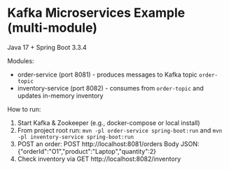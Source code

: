 # Kafka Microservices Example (multi-module)
Java 17 + Spring Boot 3.3.4

Modules:
- order-service (port 8081) - produces messages to Kafka topic `order-topic`
- inventory-service (port 8082) - consumes from `order-topic` and updates in-memory inventory

How to run:
1. Start Kafka & Zookeeper (e.g., docker-compose or local install)
2. From project root run: `mvn -pl order-service spring-boot:run` and `mvn -pl inventory-service spring-boot:run`
3. POST an order:
   POST http://localhost:8081/orders
   Body JSON: {"orderId":"O1","product":"Laptop","quantity":2}
4. Check inventory via GET http://localhost:8082/inventory
